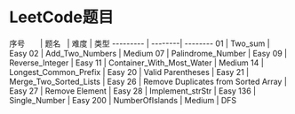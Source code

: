 LeetCode题目
===

序号       | 题名    | 难度 | 类型
--------- | --------|  --------
01  | Two_sum | Easy
02 | Add_Two_Numbers | Medium 
07  | Palindrome_Number | Easy
09  | Reverse_Integer | Easy
11  | Container_With_Most_Water | Medium
14  | Longest_Common_Prefix | Easy
20 | Valid Parentheses | Easy
21  | Merge_Two_Sorted_Lists | Easy
26 | Remove Duplicates from Sorted Array	| Easy
27 | Remove Element | Easy
28 | Implement_strStr | Easy
136  | Single_Number | Easy
200 | NumberOfIslands | Medium | DFS





